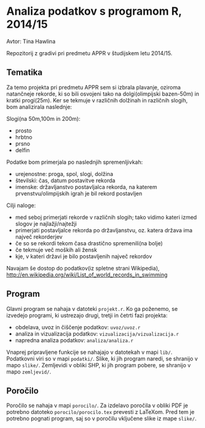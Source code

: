 # Analiza podatkov s programom R, 2014/15

Avtor: Tina Hawlina

Repozitorij z gradivi pri predmetu APPR v študijskem letu 2014/15.

## Tematika

Za temo projekta pri predmetu APPR sem si izbrala plavanje, oziroma natančneje rekorde, ki so bili osvojeni tako na dolgi(olimpijski bazen-50m) in kratki progi(25m). Ker se tekmuje v različnih dolžinah in različnih slogih, bom analizirala naslednje:

Slogi(na 50m,100m in 200m):
- prosto
- hrbtno
- prsno
- delfin

Podatke bom primerjala po naslednjih spremenljivkah:
- urejenostne: proga, spol, slogi, dolžina
- številski: čas, datum postavitve rekorda
- imenske: državljanstvo postavljalca rekorda, na katerem prvenstvu/olimpijskih igrah je bil rekord postavljen

Cilji naloge:
- med seboj primerjati rekorde v različnih slogih; tako vidimo kateri izmed slogov je najlažji/najtežji
- primerjati postavljalce rekorda po državljanstvu, oz. katera država ima največ rekorderjev
- če so se rekordi tekom časa drastično spremenili(na bolje)
- če tekmuje več moških ali žensk
- kje, v kateri državi je bilo postavljenih največ rekordov

Navajam še dostop do podatkov(iz spletne strani Wikipedia),
http://en.wikipedia.org/wiki/List_of_world_records_in_swimming


## Program

Glavni program se nahaja v datoteki `projekt.r`. Ko ga poženemo, se izvedejo
programi, ki ustrezajo drugi, tretji in četrti fazi projekta:

* obdelava, uvoz in čiščenje podatkov: `uvoz/uvoz.r`
* analiza in vizualizacija podatkov: `vizualizacija/vizualizacija.r`
* napredna analiza podatkov: `analiza/analiza.r`

Vnaprej pripravljene funkcije se nahajajo v datotekah v mapi `lib/`. Podatkovni
viri so v mapi `podatki/`. Slike, ki jih program naredi, se shranijo v mapo
`slike/`. Zemljevidi v obliki SHP, ki jih program pobere, se shranijo v mapo
`zemljevid/`.

## Poročilo

Poročilo se nahaja v mapi `porocilo/`. Za izdelavo poročila v obliki PDF je
potrebno datoteko `porocilo/porocilo.tex` prevesti z LaTeXom. Pred tem je
potrebno pognati program, saj so v poročilu vključene slike iz mape `slike/`.
